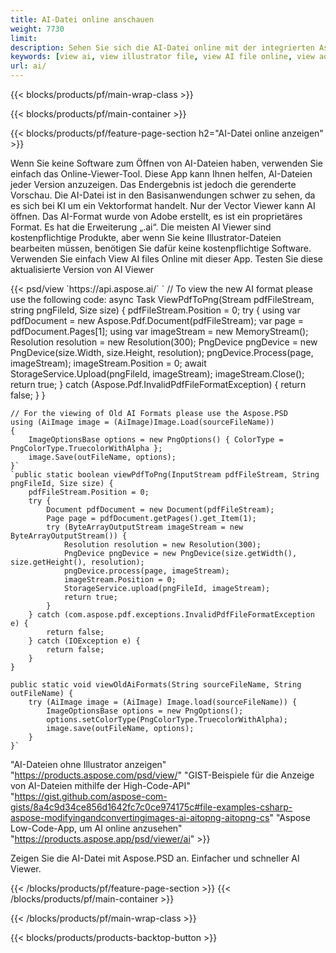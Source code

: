 ```yaml
---
title: AI-Datei online anschauen
weight: 7730
limit: 
description: Sehen Sie sich die AI-Datei online mit der integrierten Aspose-App an
keywords: [view ai, view illustrator file, view AI file online, view adobe illustrator, ai file preview, ai format view]
url: ai/
---
```


{{< blocks/products/pf/main-wrap-class >}}


{{< blocks/products/pf/main-container >}}

{{< blocks/products/pf/feature-page-section h2="AI-Datei online anzeigen" >}}
<p>Wenn Sie keine Software zum Öffnen von AI-Dateien haben, verwenden Sie einfach das Online-Viewer-Tool. Diese App kann Ihnen helfen, AI-Dateien jeder Version anzuzeigen. Das Endergebnis ist jedoch die gerenderte Vorschau. Die AI-Datei ist in den Basisanwendungen schwer zu sehen, da es sich bei KI um ein Vektorformat handelt. Nur der Vector Viewer kann AI öffnen. Das AI-Format wurde von Adobe erstellt, es ist ein proprietäres Format. Es hat die Erweiterung „.ai“. Die meisten AI Viewer sind kostenpflichtige Produkte, aber wenn Sie keine Illustrator-Dateien bearbeiten müssen, benötigen Sie dafür keine kostenpflichtige Software. Verwenden Sie einfach View AI files Online mit dieser App. Testen Sie diese aktualisierte Version von AI Viewer</p>
{{< psd/view `https://api.aspose.ai/` 
`	// To view the new AI format please use the following code:
	async Task<bool> ViewPdfToPng(Stream pdfFileStream, string pngFileId, Size size)
	{
		pdfFileStream.Position = 0;
		try
		{
			using var pdfDocument = new Aspose.Pdf.Document(pdfFileStream);
			var page = pdfDocument.Pages[1];
			using var imageStream = new MemoryStream();
			Resolution resolution = new Resolution(300);
			PngDevice pngDevice = new PngDevice(size.Width, size.Height, resolution);
			pngDevice.Process(page, imageStream);
			imageStream.Position = 0;
			await StorageService.Upload(pngFileId, imageStream);
			imageStream.Close();
			return true;
		}
		catch (Aspose.Pdf.InvalidPdfFileFormatException)
		{
			return false;
		}
	}
	
	// For the viewing of Old AI Formats please use the Aspose.PSD
	using (AiImage image = (AiImage)Image.Load(sourceFileName))
	{
		ImageOptionsBase options = new PngOptions() { ColorType = PngColorType.TruecolorWithAlpha };
		image.Save(outFileName, options);
	}` 
	`public static boolean viewPdfToPng(InputStream pdfFileStream, String pngFileId, Size size) {
        pdfFileStream.Position = 0;
        try {
            Document pdfDocument = new Document(pdfFileStream);
            Page page = pdfDocument.getPages().get_Item(1);
            try (ByteArrayOutputStream imageStream = new ByteArrayOutputStream()) {
                Resolution resolution = new Resolution(300);
                PngDevice pngDevice = new PngDevice(size.getWidth(), size.getHeight(), resolution);
                pngDevice.process(page, imageStream);
                imageStream.Position = 0;
                StorageService.upload(pngFileId, imageStream);
                return true;
            }
        } catch (com.aspose.pdf.exceptions.InvalidPdfFileFormatException e) {
            return false;
        } catch (IOException e) {
            return false;
        }
    }

    public static void viewOldAiFormats(String sourceFileName, String outFileName) {
        try (AiImage image = (AiImage) Image.load(sourceFileName)) {
            ImageOptionsBase options = new PngOptions();
            options.setColorType(PngColorType.TruecolorWithAlpha);
            image.save(outFileName, options);
        }
    }`	 
"AI-Dateien ohne Illustrator anzeigen" "https://products.aspose.com/psd/view/" 
"GIST-Beispiele für die Anzeige von AI-Dateien mithilfe der High-Code-API" "https://gist.github.com/aspose-com-gists/8a4c9d34ce856d1642fc7c0ce974175c#file-examples-csharp-aspose-modifyingandconvertingimages-ai-aitopng-aitopng-cs" 
"Aspose Low-Code-App, um AI online anzusehen" "https://products.aspose.app/psd/viewer/ai" >}}
<p>Zeigen Sie die AI-Datei mit Aspose.PSD an. Einfacher und schneller AI Viewer.</p>
{{< /blocks/products/pf/feature-page-section >}}
{{< /blocks/products/pf/main-container >}}


{{< /blocks/products/pf/main-wrap-class >}}

{{< blocks/products/products-backtop-button >}}

